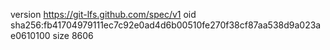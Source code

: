 version https://git-lfs.github.com/spec/v1
oid sha256:fb41704979111ec7c92e0ad4d6b00510fe270f38cf87aa538d9a023ae0610100
size 8606

